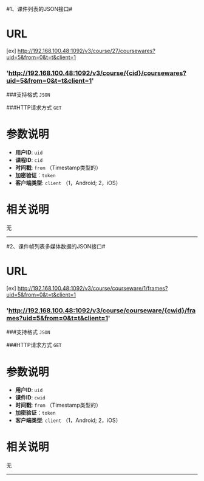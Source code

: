 #1、课件列表的JSON接口#

URL
====
[ex] http://192.168.100.48:1092/v3/course/27/coursewares?uid=5&from=0&t=t&client=1

### 'http://192.168.100.48:1092/v3/course/{cid}/coursewares?uid=5&from=0&t=t&client=1'

###支持格式 `JSON`

###HTTP请求方式 `GET`

参数说明
====

+ **用户ID**: `uid` 
+ **课程ID**: `cid`
+ **时间戳**: `from`   （Timestamp类型的）
+ **加密验证**：`token`  
+ **客户端类型**: `client`  （1，Android; 2，iOS）

相关说明
===
无

******


#2、课件帧列表多媒体数据的JSON接口#

URL
====
[ex] http://192.168.100.48:1092/v3/course/courseware/1/frames?uid=5&from=0&t=t&client=1

### 'http://192.168.100.48:1092/v3/course/courseware/{cwid}/frames?uid=5&from=0&t=t&client=1'

###支持格式 `JSON`

###HTTP请求方式 `GET`

参数说明
====

+ **用户ID**: `uid` 
+ **课件ID**: `cwid`
+ **时间戳**: `from`   （Timestamp类型的）
+ **加密验证**：`token`  
+ **客户端类型**: `client`  （1，Android; 2，iOS）

相关说明
===
无

******